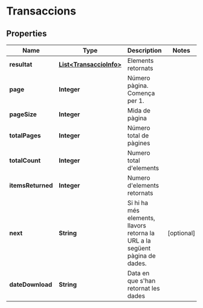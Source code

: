 

# Transaccions


## Properties

| Name | Type | Description | Notes |
|------------ | ------------- | ------------- | -------------|
|**resultat** | [**List&lt;TransaccioInfo&gt;**](TransaccioInfo.md) | Elements retornats |  |
|**page** | **Integer** | Número pàgina. Comença per 1. |  |
|**pageSize** | **Integer** | Mida de pàgina |  |
|**totalPages** | **Integer** | Número total de pàgines |  |
|**totalCount** | **Integer** | Numero total d&#39;elements |  |
|**itemsReturned** | **Integer** | Numero d&#39;elements retornats |  |
|**next** | **String** | Si hi ha més elements, llavors retorna la URL a la següent pàgina de dades. |  [optional] |
|**dateDownload** | **String** | Data en que s&#39;han retornat les dades |  |




